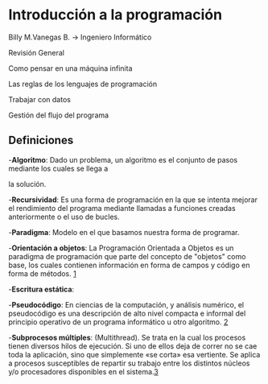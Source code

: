 # Introducción a la programación

Billy M.Vanegas B. -> Ingeniero Informático

Revisión General

Como pensar en una máquina infinita 

Las reglas de los lenguajes de programación

Trabajar con datos

Gestión del flujo del programa

## Definiciones

-**Algoritmo**: Dado un problema, un algoritmo es el conjunto de pasos mediante los cuales se llega a          

la solución.

-**Recursividad**: Es una forma de programación en la que se intenta mejorar el rendimiento del programa mediante llamadas a funciones creadas anteriormente o el uso de bucles.

-**Paradigma**: Modelo en el que basamos nuestra forma de programar.

-**Orientación a objetos**: La Programación Orientada a Objetos es un paradigma de programación que parte del concepto de "objetos" como base, los cuales contienen información en forma de campos y código en forma de métodos. [1]

-**Escritura estática**:

-**Pseudocódigo**: En ciencias de la computación, y análisis numérico, el pseudocódigo​ es una descripción de alto nivel compacta e informal del principio operativo de un programa informático u otro algoritmo. [2]

-**Subprocesos múltiples**: (Multithread). Se trata en la cual los procesos tienen diversos hilos de ejecución. Si uno de ellos deja de correr no se cae toda la aplicación, sino que simplemente «se corta» esa vertiente. Se aplica a procesos susceptibles de repartir su trabajo entre los distintos núcleos y/o procesadores disponibles en el sistema.[3]

[1]:https://es.wikipedia.org/wiki/Programaci%C3%B3n_orientada_a_objetos
[2]:https://es.wikipedia.org/wiki/Pseudoc%C3%B3digo
[3]:https://www.glosarioit.com/Multihilo
